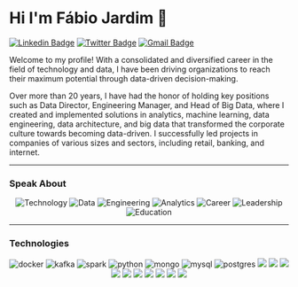# Hi I'm Fábio Jardim 👋

[![Linkedin Badge](https://img.shields.io/badge/-fjardim-2CA5E0?style=flat&logo=Linkedin&logoColor=white&link=https://www.linkedin.com/in/fjardim/)](https://www.linkedin.com/in/fjardim/)
[![Twitter Badge](https://img.shields.io/badge/-@fabiogjardim-2CA5E0?style=flat&labelColor=1ca0f1&logo=twitter&logoColor=white&link=https://twitter.com/fabiogjardim)](https://twitter.com/fabiogjardim)
[![Gmail Badge](https://img.shields.io/badge/-fabiogjardim-2CA5E0?style=flat&logo=Gmail&logoColor=white&link=mailto:fabiogjardim@gmail.com)](mailto:fabiogjardim@gmail.com)

Welcome to my profile! 
With a consolidated and diversified career in the field of technology and data, I have been driving organizations to reach their maximum potential through data-driven decision-making.

Over more than 20 years, I have had the honor of holding key positions such as Data Director, Engineering Manager, and Head of Big Data, where I created and implemented solutions in analytics, machine learning, data engineering, data architecture, and big data that transformed the corporate culture towards becoming data-driven. I successfully led projects in companies of various sizes and sectors, including retail, banking, and internet.

 ---
 
### Speak About

<div align="center">
  
![Technology](https://img.shields.io/badge/Technology-2CA5E0?style=for-the-badge&logo=Technology&logoColor=white)
![Data](https://img.shields.io/badge/Data-2CA5E0?style=for-the-badge&logo=Data&logoColor=white)
![Engineering](https://img.shields.io/badge/Engineering-2CA5E0?style=for-the-badge&logo=Engineering&logoColor=white)
![Analytics](https://img.shields.io/badge/Analytics-2CA5E0?style=for-the-badge&logo=Analytics&logoColor=white)
![Career](https://img.shields.io/badge/Career-2CA5E0?style=for-the-badge&logo=Career&logoColor=white)
![Leadership](https://img.shields.io/badge/Leadership-2CA5E0?style=for-the-badge&logo=Leadership&logoColor=white)
![Education](https://img.shields.io/badge/Education-2CA5E0?style=for-the-badge&logo=Education&logoColor=white)

<div align="left">
  
 ---

### Technologies
<div align="center">
  
![docker](https://img.shields.io/badge/Docker-2CA5E0?style=for-the-badge&logo=docker&logoColor=white) 
![kafka](https://img.shields.io/badge/Apache_Kafka-2CA5E0?style=for-the-badge&logo=apache-kafka&logoColor=white)
![spark](https://img.shields.io/badge/Apache_Spark-2CA5E0?style=for-the-badge&logo=apachespark&logoColor=#E35A16)
![python](https://img.shields.io/badge/Python-2CA5E0?style=for-the-badge&logo=python&logoColor=blue)
![mongo](https://img.shields.io/badge/MongoDB-2CA5E0?style=for-the-badge&logo=mongodb&logoColor=white)
![mysql](https://img.shields.io/badge/MySQL-2CA5E0?style=for-the-badge&logo=mysql&logoColor=white)
![postgres](https://img.shields.io/badge/PostgreSQL-2CA5E0?style=for-the-badge&logo=postgresql&logoColor=white)
![](https://img.shields.io/badge/Elastic_Search2CA5E0?style=for-the-badge&logo=elasticsearch&logoColor=white)
![](https://img.shields.io/badge/Databricks-2CA5E0?style=for-the-badge&logo=Databricks&logoColor=white)
![](https://img.shields.io/badge/dbt-2CA5E0?style=for-the-badge&logo=dbt&logoColor=white)
![](https://img.shields.io/badge/PowerBI-2CA5E0?style=for-the-badge&logo=Power%20BI&logoColor=white)
![](https://img.shields.io/badge/redis-2CA5E0?&style=for-the-badge&logo=redis&logoColor=white)
![](https://img.shields.io/badge/Pandas-2CA5E0?style=for-the-badge&logo=pandas&logoColor=white)
![](https://img.shields.io/badge/Linux-2CA5E0?style=for-the-badge&logo=linux&logoColor=black)
![](https://img.shields.io/badge/GIT-2CA5E0?style=for-the-badge&logo=git&logoColor=white)
![](https://img.shields.io/badge/powershell-2CA5E0?style=for-the-badge&logo=powershell&logoColor=white)
![](https://img.shields.io/badge/Airflow-2CA5E0?style=for-the-badge&logo=Apache%20Airflow&logoColor=white)





